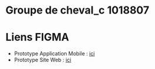 # Groupe de cheval_c 1018807

# Liens FIGMA
- Prototype Application Mobile : [ici](https://www.figma.com/file/1btkSkfJupV3YyukD7Brml/GPE-Prototype?type=design&node-id=0-1&mode=design&t=PXV6np9wYvbmRAoH-0)
- Prototype Site Web : [ici](https://www.figma.com/file/NbKyidCc266vXno1bsYl1x/GPE_WebSite?type=design&node-id=0-1&mode=design&t=5eAmQ9y2zgxXnGFS-0)


